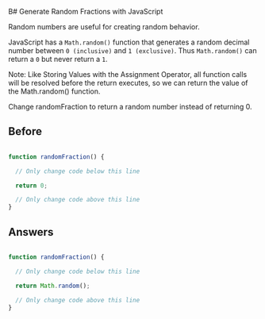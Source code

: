 B# Generate Random Fractions with JavaScript

Random numbers are useful for creating random behavior.

JavaScript has a `Math.random()` function that generates a random decimal number between `0 (inclusive)` and `1 (exclusive)`. 
Thus `Math.random()` can return a `0` but never return a `1`.

Note: Like Storing Values with the Assignment Operator, all function calls will be resolved before the return executes, 
so we can return the value of the Math.random() function.

Change randomFraction to return a random number instead of returning 0.

## Before
```javascript

function randomFraction() {

  // Only change code below this line

  return 0;

  // Only change code above this line
}

```
## Answers
```javascript

function randomFraction() {

  // Only change code below this line

  return Math.random();

  // Only change code above this line
}

```
